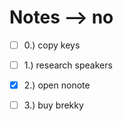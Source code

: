 # Notes --> no
- [ ] 0.) copy keys
- [ ] 1.) research speakers
- [x] 2.) open nonote
- [ ] 3.) buy brekky

